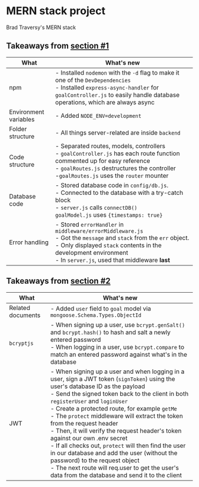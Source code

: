 # MERN stack project
Brad Traversy's MERN stack

## Takeaways from [section #1](https://youtu.be/-0exw-9YJBo)
| What  | What's new  |
|---|---|
|npm   |- Installed `nodemon` with the `-d` flag to make it one of the `DevDependencies` <br/> - Installed `express-async-handler` for `goalController.js` to easily handle database operations, which are always async |
| Environment variables  |- Added `NODE_ENV=development`|
|Folder structure |- All things server-related are inside `backend`|
|Code structure |- Separated routes, models, controllers <br/> - `goalController.js` has each route function commented up for easy reference <br/> - `goalRoutes.js` destructures the controller <br/> -`goalRoutes.js` uses the `router` mounter|
|Database code |- Stored database code in `config/db.js`. <br/> - Connected to the database with a try-catch block <br/> - `server.js` calls `connectDB()` </br> `goalModel.js` uses `{timestamps: true}` |
|Error handling |- Stored `errorHandler` in `middleware/errorMiddleware.js` <br> - Got the `message` and `stack` from the `err` object. <br> - Only displayed `stack` contents in the development environment <br> - In `server.js`, used that middleware **last** |

## Takeaways from [section #2]()
| What  | What's new  |
|---|---|
|Related documents   |- Added `user` field to `goal` model via `mongoose.Schema.Types.ObjectId`|
|`bcryptjs` | - When signing up a user, use `bcrypt.genSalt()` and `bcrypt.hash()` to hash and salt a newly entered password <br> - When logging in a user, use `bcrypt.compare` to match an entered password against what's in the database  |
|JWT | - When signing up a user and when logging in a user, sign a JWT token (`signToken`) using the user's database ID as the payload <br> - Send the signed token back to the client in both `registerUser` and `loginUser` <br> - Create a protected route, for example `getMe` <br> - The `protect` middleware will extract the token from the request header <br> - Then, it will verify the request header's token against our own .env secret <br> - If all checks out, `protect` will then find the user in our database and add the user (without the password) to the request object <br> - The next route will req.user to get the user's data from the database and send it to the client |